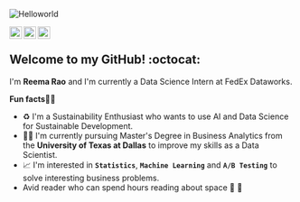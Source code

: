 ![Helloworld](https://user-images.githubusercontent.com/91393716/170128221-f3d45903-bec0-43be-b92c-6d4ae1228262.gif)

<a href="https://www.linkedin.com/in/reemarao/">
  <img align="left" alt="Reema's Linkedin" width="22px" src="https://cdn.jsdelivr.net/npm/simple-icons@v3/icons/linkedin.svg" />
</a>
<a href="https://github.com/raoreema710">
  <img align="left" alt="Reema's Github" width="22px" src="https://cdn.jsdelivr.net/npm/simple-icons@v3/icons/github.svg" />
</a>

<a href="https://www.discordapp.com/users/reemarao#0431">
  <img align="left" alt="Reema's Discord" width="22px" src="https://cdn.jsdelivr.net/npm/simple-icons@v3/icons/discord.svg" />
</a>
<br />

## Welcome to my GitHub! :octocat:
I'm **Reema Rao** and I'm currently a Data Science Intern at FedEx Dataworks.

**Fun facts**:female_detective:

* :recycle: I'm a Sustainability Enthusiast who wants to use AI and Data Science for Sustainable Development.
* :woman_student: I'm currently pursuing Master's Degree in Business Analytics from the **University of Texas at Dallas** to improve my skills as a Data Scientist. 
* 📈 I'm interested in **`Statistics`**, **`Machine Learning`** and **`A/B Testing`** to solve interesting business problems.
* Avid reader who can spend hours reading about space :space_invader: :milky_way:


